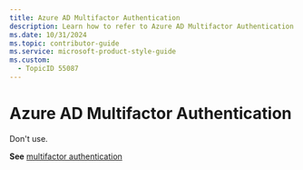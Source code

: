 ```yaml
---
title: Azure AD Multifactor Authentication
description: Learn how to refer to Azure AD Multifactor Authentication in your content.
ms.date: 10/31/2024
ms.topic: contributor-guide
ms.service: microsoft-product-style-guide
ms.custom:
  - TopicID 55087
---
```



# Azure AD Multifactor Authentication

Don't use. 

**See** [multifactor authentication](~\a_z_names_terms\m\multifactor-authentication.md)